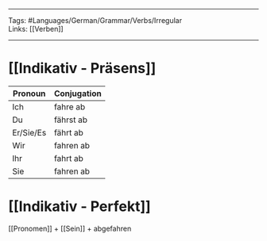 ___
Tags: #Languages/German/Grammar/Verbs/Irregular  
Links: [[Verben]]
___
# [[Indikativ - Präsens]]
Pronoun|Conjugation
------------ | ------------
Ich | fahre ab
Du | fährst ab
Er/Sie/Es | fährt ab
Wir | fahren ab
Ihr | fahrt ab
Sie | fahren ab


# [[Indikativ - Perfekt]]
[[Pronomen]] + [[Sein]] + abgefahren